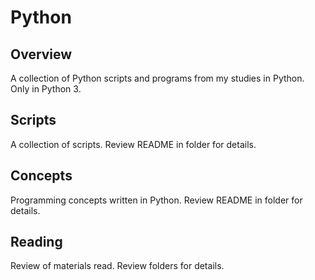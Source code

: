 # Python

## Overview
A collection of Python scripts and programs from my studies in Python. Only in Python 3.

## Scripts
A collection of scripts. Review README in folder for details.

## Concepts
Programming concepts written in Python. Review README in folder for details.

## Reading
Review of materials read. Review folders for details.
